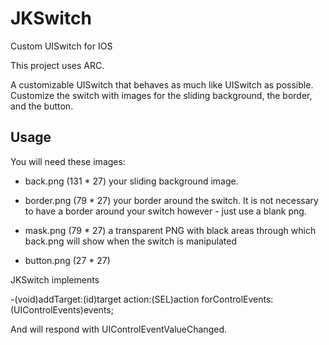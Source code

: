 JKSwitch
========

Custom UISwitch for IOS

This project uses ARC.  

A customizable UISwitch that behaves as much like UISwitch as possible.  Customize the switch with images
for the sliding background, the border, and the button.

Usage
------

You will need these images:

- back.png (131 * 27)  your sliding background image.

- border.png (79 * 27)  your border around the switch.  It is not necessary to have a border around your switch however - just use a blank png.

- mask.png (79 * 27) a transparent PNG with black areas through which back.png will show when the switch is manipulated

- button.png (27 * 27)

JKSwitch implements 

-(void)addTarget:(id)target action:(SEL)action forControlEvents:(UIControlEvents)events;

And will respond with UIControlEventValueChanged.
